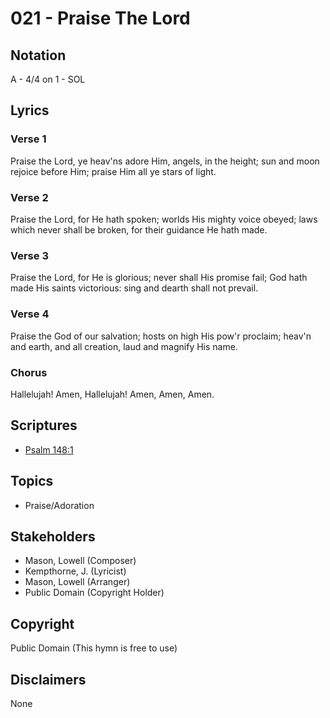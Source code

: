 # 021 - Praise The Lord

## Notation

A - 4/4 on 1 - SOL

## Lyrics

### Verse 1

Praise the Lord, ye heav'ns adore Him, angels, in the height; sun and moon rejoice before Him; praise Him all ye stars of light.

### Verse 2

Praise the Lord, for He hath spoken; worlds His mighty voice obeyed; laws which never shall be broken, for their guidance He hath made.

### Verse 3

Praise the Lord, for He is glorious; never shall His promise fail; God hath made His saints victorious: sing and dearth shall not prevail.

### Verse 4

Praise the God of our salvation; hosts on high His pow'r proclaim; heav'n and earth, and all creation, laud and magnify His name.

### Chorus

Hallelujah! Amen, Hallelujah! Amen, Amen, Amen.


## Scriptures

- [Psalm 148:1](https://www.biblegateway.com/passage/?search=Psalm%20148%3A1)

## Topics

- Praise/Adoration

## Stakeholders

- Mason, Lowell (Composer)
- Kempthorne, J. (Lyricist)
- Mason, Lowell (Arranger)
- Public Domain (Copyright Holder)

## Copyright

Public Domain
(This hymn is free to use)

## Disclaimers

None

